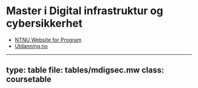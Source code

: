 # Master i Digital infrastruktur og cybersikkerhet


* [NTNU Website for Program](https://www.ntnu.edu/studies/mstcnns)
* [Utdanning.no](https://utdanning.no/utdanning/ntnu.no/digital_infrastructure_and_cyber_security_masters_programme)


---
type: table
file: tables/mdigsec.mw
class: coursetable
---